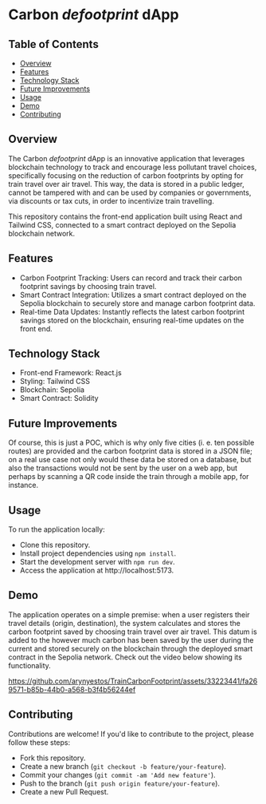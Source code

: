 # Carbon _defootprint_ dApp

## Table of Contents
- [Overview](#overview)
- [Features](#features)
- [Technology Stack](#technology-stack)
- [Future Improvements](#future-improvements)
- [Usage](#usage)
- [Demo](#demo)
- [Contributing](#contributing)

## Overview
The Carbon _defootprint_ dApp is an innovative application that leverages blockchain technology to track and encourage less pollutant travel choices, specifically focusing on the reduction of carbon footprints by opting for train travel over air travel. This way, the data is stored in a public ledger, cannot be tampered with and can be used by companies or governments, via discounts or tax cuts, in order to incentivize train travelling.

This repository contains the front-end application built using React and Tailwind CSS, connected to a smart contract deployed on the Sepolia blockchain network.

## Features
- Carbon Footprint Tracking: Users can record and track their carbon footprint savings by choosing train travel.
- Smart Contract Integration: Utilizes a smart contract deployed on the Sepolia blockchain to securely store and manage carbon footprint data.
- Real-time Data Updates: Instantly reflects the latest carbon footprint savings stored on the blockchain, ensuring real-time updates on the front end.

## Technology Stack
- Front-end Framework: React.js
- Styling: Tailwind CSS
- Blockchain: Sepolia
- Smart Contract: Solidity
  
## Future Improvements
Of course, this is just a POC, which is why only five cities (i. e. ten possible routes) are provided and the carbon footprint data is stored in a JSON file; on a real use case not only would these data be stored on a database, but also the transactions would not be sent by the user on a web app, but perhaps by scanning a QR code inside the train through a mobile app, for instance.

## Usage
To run the application locally:

- Clone this repository.
- Install project dependencies using ```npm install```.
- Start the development server with ```npm run dev```.
- Access the application at http://localhost:5173.

## Demo
The application operates on a simple premise: when a user registers their travel details (origin, destination), the system calculates and stores the carbon footprint saved by choosing train travel over air travel. This datum is added to the however much carbon has been saved by the user during the current and stored securely on the blockchain through the deployed smart contract in the Sepolia network. Check out the video below showing its functionality.

https://github.com/arynyestos/TrainCarbonFootprint/assets/33223441/fa269571-b85b-44b0-a568-b3f4b56244ef

## Contributing
Contributions are welcome! If you'd like to contribute to the project, please follow these steps:

- Fork this repository.
- Create a new branch (```git checkout -b feature/your-feature```).
- Commit your changes (```git commit -am 'Add new feature'```).
- Push to the branch (```git push origin feature/your-feature```).
- Create a new Pull Request.
